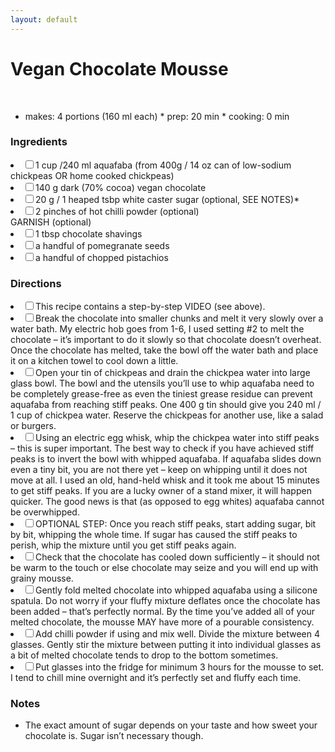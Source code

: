 ```yaml
---
layout: default
---
```


# Vegan Chocolate Mousse
 
* makes: 4 portions (160 ml each)
* prep: 20 min
* cooking: 0 min

### Ingredients

<li><label><input type="checkbox">1 cup /240 ml aquafaba (from 400g / 14 oz can of low-sodium chickpeas OR home cooked chickpeas)</label></li>
<li><label><input type="checkbox">140 g dark (70% cocoa) vegan chocolate</label></li>
<li><label><input type="checkbox">20 g / 1 heaped tsbp white caster sugar (optional, SEE NOTES)*</label></li>
<li><label><input type="checkbox">2 pinches of hot chilli powder (optional)</label></li>
GARNISH (optional)
<li><label><input type="checkbox">1 tbsp chocolate shavings</label></li>
<li><label><input type="checkbox">a handful of pomegranate seeds</label></li>
<li><label><input type="checkbox">a handful of chopped pistachios</label></li>

### Directions

<li><label><input type="checkbox">This recipe contains a step-by-step VIDEO (see above).</label></li>
<li><label><input type="checkbox">Break the chocolate into smaller chunks and melt it very slowly over a water bath. My electric hob goes from 1-6, I used setting #2 to melt the chocolate – it’s important to do it slowly so that chocolate doesn’t overheat. Once the chocolate has melted, take the bowl off the water bath and place it on a kitchen towel to cool down a little.</label></li>
<li><label><input type="checkbox">Open your tin of chickpeas and drain the chickpea water into large glass bowl. The bowl and the utensils you’ll use to whip aquafaba need to be completely grease-free as even the tiniest grease residue can prevent aquafaba from reaching stiff peaks. One 400 g tin should give you 240 ml / 1 cup of chickpea water. Reserve the chickpeas for another use, like a salad or burgers.</label></li>
<li><label><input type="checkbox">Using an electric egg whisk, whip the chickpea water into stiff peaks – this is super important. The best way to check if you have achieved stiff peaks is to invert the bowl with whipped aquafaba. If aquafaba slides down even a tiny bit, you are not there yet – keep on whipping until it does not move at all. I used an old, hand-held whisk and it took me about 15 minutes to get stiff peaks. If you are a lucky owner of a stand mixer, it will happen quicker. The good news is that (as opposed to egg whites) aquafaba cannot be overwhipped.</label></li>
<li><label><input type="checkbox">OPTIONAL STEP: Once you reach stiff peaks, start adding sugar, bit by bit, whipping the whole time. If sugar has caused the stiff peaks to perish, whip the mixture until you get stiff peaks again.</label></li>
<li><label><input type="checkbox">Check that the chocolate has cooled down sufficiently – it should not be warm to the touch or else chocolate may seize and you will end up with grainy mousse.</label></li>
<li><label><input type="checkbox">Gently fold melted chocolate into whipped aquafaba using a silicone spatula. Do not worry if your fluffy mixture deflates once the chocolate has been added – that’s perfectly normal. By the time you’ve added all of your melted chocolate, the mousse MAY have more of a pourable consistency.</label></li>
<li><label><input type="checkbox">Add chilli powder if using and mix well. Divide the mixture between 4 glasses. Gently stir the mixture between putting it into individual glasses as a bit of melted chocolate tends to drop to the bottom sometimes.</label></li>
<li><label><input type="checkbox">Put glasses into the fridge for minimum 3 hours for the mousse to set. I tend to chill mine overnight and it’s perfectly set and fluffy each time.</label></li>

### Notes

* The exact amount of sugar depends on your taste and how sweet your chocolate is. Sugar isn’t necessary though.
